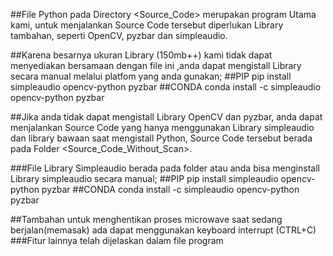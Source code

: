 ##File Python pada Directory <Source_Code> merupakan program Utama kami, untuk menjalankan Source Code tersebut diperlukan Library tambahan, seperti OpenCV, pyzbar dan simpleaudio.

##Karena besarnya ukuran Library (150mb++) kami tidak dapat menyediakan bersamaan dengan file ini ,anda dapat mengistall Library secara manual melalui platfom yang anda gunakan;
	##PIP
		pip install simpleaudio opencv-python pyzbar 
	##CONDA
		conda install -c simpleaudio opencv-python pyzbar
		
##Jika anda tidak dapat mengistall Library OpenCV dan pyzbar, anda dapat menjalankan Source Code yang hanya menggunakan Library simpleaudio dan library bawaan saat mengistall Python, Source Code tersebut berada pada Folder <Source_Code_Without_Scan>.
 
###File Library Simpleaudio berada pada folder <Library>
atau anda bisa menginstall Library simpleaudio secara manual;
	##PIP
		pip install simpleaudio opencv-python pyzbar 
	##CONDA
		conda install -c simpleaudio opencv-python pyzbar

##Tambahan
untuk menghentikan proses microwave saat sedang berjalan(memasak) ada dapat menggunakan keyboard interrupt (CTRL+C)
###Fitur lainnya telah dijelaskan dalam file program
